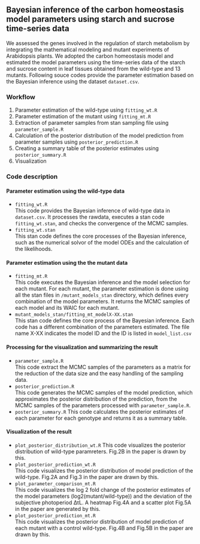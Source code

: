 ## Bayesian inference of the carbon homeostasis model parameters using starch and sucrose time-series data


We assessed the genes involved in the regulation of starch metabolism by integrating the mathematical modeling and mutant experiments of Arabidopsis plants. We adopted the carbon homeostasis model and estimated the model parameters using the time-series data of the starch and sucrose content in leaf tissues obtained from the wild-type and 13 mutants. Following souce codes provide the parameter estimation based on the Bayesian inference using the dataset `dataset.csv`.

### Workflow
1. Parameter estimation of the wild-type using `fitting_wt.R`
2. Parameter estimation of the mutant using `fitting_mt.R`
3. Extraction of parameter samples from stan sampling file using `parameter_sample.R`
4. Calculation of the posterior distribution of the model prediction from parameter samples using `posterior_prediction.R`
5. Creating a summary table of the posterior estimates using `posterior_summary.R`
6. Visualization

### Code description
#### Parameter estimation using the wild-type data
- `fitting_wt.R`  
  This code provides the Bayesian inference of wild-type data in `dataset.csv`. It processes the rawdata,  executes a stan code `fitting_wt.stan`, and checks the convergence of the MCMC samples.
- `fitting_wt.stan`  
  This stan code defines the core processes of the Bayesian inference, such as the numerical solvor of the model ODEs and the calculation of the likelihoods.


#### Parameter estimation using the the mutant data
- `fitting_mt.R`  
  This code executes the Bayesian inference and the model selection for each mutant. For each mutant, the parameter estimation is done using all the stan files in `/mutant_models_stan` directory, which defines every combination of the model parameters. It returns the MCMC samples of each model and its WAIC for each mutant.
- `mutant_models_stan/fitting_mt_modelX-XX.stan`  
  This stan code defines the core process of the Bayesian inference. Each code has a different combination of the parameters estimated. The file name X-XX indicates the model ID and the ID is listed in `model_list.csv`

#### Processing for the visualization and summarizing the result
- `parameter_sample.R`  
  This code extract the MCMC samples of the parameters as a matrix for the reduction of the data size and the easy handling of the sampling data.
- `posterior_prediction.R`  
This code generates the MCMC samples of the model prediction, which approximates the posterior distribution of the prediction, from the MCMC samples of the parameters processed with `parameter_sample.R`.
- `posterior_summary.R`
This code calculates the posterior estimates of each parameter for each genotype and returns it as a summary table.

#### Visualization of the result  
- `plot_posterior_distribution_wt.R`
  This code visualizes the posterior distribution of wild-type paramreters. Fig.2B in the paper is drawn by this.
- `plot_posterior_prediction_wt.R`  
  This code visualizes the posterior distribution of model prediction of the wild-type. Fig.2A and Fig.3 in the paper are drawn by this.
- `plot_parameter_comparison_mt.R`  
  This code visualizes the log 2 fold change of the posterior estimates of the model parameters (log2(mutant/wild-type)) and the deviation of the subjective photoperiod ΔτL. A heatmap Fig.4A and a scatter plot Fig.5A in the paper are generated by this.
- `plot_posterior_prediction_mt.R`  
  This code visualizes the posterior distribution of model prediction of each mutant with a control wild-type. Fig.4B and Fig.5B in the paper are drawn by this.
